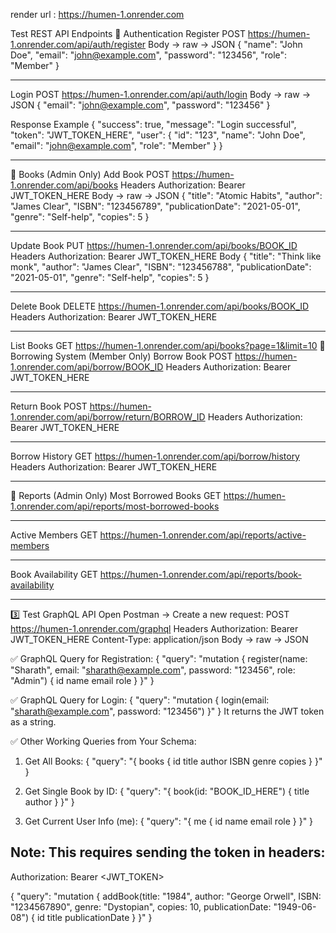 render url : https://humen-1.onrender.com

Test REST API Endpoints
🔹 Authentication
Register
POST https://humen-1.onrender.com/api/auth/register
Body → raw → JSON
{
  "name": "John Doe",
  "email": "john@example.com",
  "password": "123456",
  "role": "Member"
}

_______________________________________________
Login
POST https://humen-1.onrender.com/api/auth/login
Body → raw → JSON
{
  "email": "john@example.com",
  "password": "123456"
}

Response Example
{
  "success": true,
  "message": "Login successful",
  "token": "JWT_TOKEN_HERE",
  "user": {
    "id": "123",
    "name": "John Doe",
    "email": "john@example.com",
    "role": "Member"
  }
}
________________________________________________________

🔹 Books (Admin Only)
Add Book
POST https://humen-1.onrender.com/api/books
Headers
Authorization: Bearer JWT_TOKEN_HERE
Body → raw → JSON
{
  "title": "Atomic Habits",
  "author": "James Clear",
  "ISBN": "123456789",
  "publicationDate": "2021-05-01",
  "genre": "Self-help",
  "copies": 5
}
_______________________________________________________
Update Book
PUT https://humen-1.onrender.com/api/books/BOOK_ID
Headers
Authorization: Bearer JWT_TOKEN_HERE
Body
{
  "title": "Think like monk",
  "author": "James Clear",
  "ISBN": "123456788",
  "publicationDate": "2021-05-01",
  "genre": "Self-help",
  "copies": 5
}

______________________________________________________
Delete Book
DELETE https://humen-1.onrender.com/api/books/BOOK_ID
Headers
Authorization: Bearer JWT_TOKEN_HERE

______________________________________________________
List Books
GET https://humen-1.onrender.com/api/books?page=1&limit=10
🔹 Borrowing System (Member Only)
Borrow Book
POST https://humen-1.onrender.com/api/borrow/BOOK_ID
Headers
Authorization: Bearer JWT_TOKEN_HERE
_____________________________________________________
Return Book
POST https://humen-1.onrender.com/api/borrow/return/BORROW_ID
Headers
Authorization: Bearer JWT_TOKEN_HERE
_____________________________________________________
Borrow History
GET https://humen-1.onrender.com/api/borrow/history
Headers
Authorization: Bearer JWT_TOKEN_HERE
____________________________________________________
🔹 Reports (Admin Only)
Most Borrowed Books
GET https://humen-1.onrender.com/api/reports/most-borrowed-books
_____________________________________________________
Active Members
GET https://humen-1.onrender.com/api/reports/active-members
______________________________________________________

Book Availability
GET https://humen-1.onrender.com/api/reports/book-availability

________________________________________________________
3️⃣ Test GraphQL API
Open Postman → Create a new request:
POST https://humen-1.onrender.com/graphql
Headers
Authorization: Bearer JWT_TOKEN_HERE
Content-Type: application/json
Body → raw → JSON


✅ GraphQL Query for Registration:
{
  "query": "mutation { register(name: \"Sharath\", email: \"sharath@example.com\", password: \"123456\", role: \"Admin\") { id name email role } }"
}


✅ GraphQL Query for Login:
{
  "query": "mutation { login(email: \"sharath@example.com\", password: \"123456\") }"
}
It returns the JWT token as a string.



✅ Other Working Queries from Your Schema:
1. Get All Books:
{
  "query": "{ books { id title author ISBN genre copies } }"
}


2. Get Single Book by ID:
{
  "query": "{ book(id: \"BOOK_ID_HERE\") { title author } }"
}


3. Get Current User Info (me):
{
  "query": "{ me { id name email role } }"
}

Note: This requires sending the token in headers:
-------------------------------------------------
Authorization: Bearer <JWT_TOKEN>

{
  "query": "mutation { addBook(title: \"1984\", author: \"George Orwell\", ISBN: \"1234567890\", genre: \"Dystopian\", copies: 10, publicationDate: \"1949-06-08\") { id title publicationDate } }"
}

